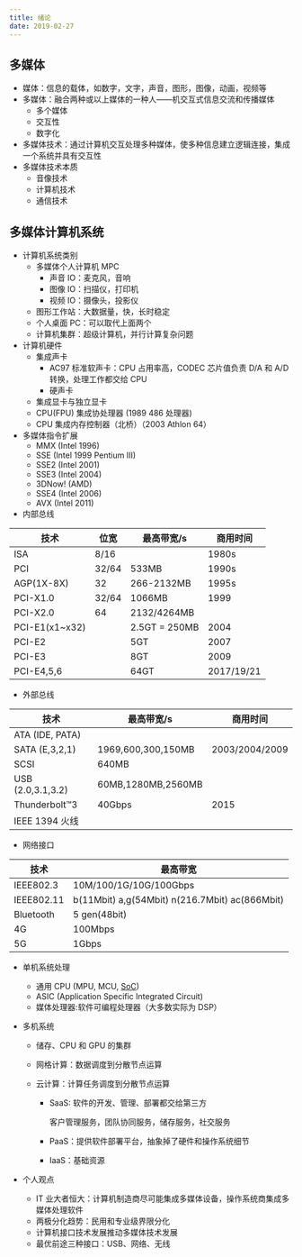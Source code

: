 ```yaml
---
title: 绪论
date: 2019-02-27
---
```


## 多媒体

- 媒体：信息的载体，如数字，文字，声音，图形，图像，动画，视频等
- 多媒体：融合两种或以上媒体的一种人——机交互式信息交流和传播媒体
  - 多个媒体
  - 交互性
  - 数字化
- 多媒体技术：通过计算机交互处理多种媒体，使多种信息建立逻辑连接，集成一个系统并具有交互性
- 多媒体技术本质
  - 音像技术
  - 计算机技术
  - 通信技术

## 多媒体计算机系统

- 计算机系统类别
  - 多媒体个人计算机 MPC
    - 声音 IO：麦克风，音响
    - 图像 IO：扫描仪，打印机
    - 视频 IO：摄像头，投影仪
  - 图形工作站：大数据量，快，长时稳定
  - 个人桌面 PC：可以取代上面两个
  - 计算机集群：超级计算机，并行计算复杂问题
- 计算机硬件
  - 集成声卡
    - AC97 标准软声卡：CPU 占用率高，CODEC 芯片值负责 D/A 和 A/D 转换，处理工作都交给 CPU
    - 硬声卡
  - 集成显卡与独立显卡
  - CPU(FPU) 集成协处理器 (1989 486 处理器)
  - CPU 集成内存控制器（北桥）（2003 Athlon 64）
- 多媒体指令扩展
  - MMX (Intel 1996)
  - SSE (Intel 1999 Pentium III)
  - SSE2 (Intel 2001)
  - SSE3 (Intel 2004)
  - 3DNow! (AMD)
  - SSE4 (Intel 2006)
  - AVX (Intel 2011)
- 内部总线

| 技术           | 位宽  | 最高带宽/s    | 商用时间   |
| -------------- | ----- | ------------- | ---------- |
| ISA            | 8/16  |               | 1980s      |
| PCI            | 32/64 | 533MB         | 1990s      |
| AGP(1X-8X)     | 32    | 266-2132MB    | 1995s      |
| PCI-X1.0       | 32/64 | 1066MB        | 1999       |
| PCI-X2.0       | 64    | 2132/4264MB   |            |
| PCI-E1(x1~x32) |       | 2.5GT = 250MB | 2004       |
| PCI-E2         |       | 5GT           | 2007       |
| PCI-E3         |       | 8GT           | 2009       |
| PCI-E4,5,6     |       | 64GT          | 2017/19/21 |

- 外部总线

| 技术              | 最高带宽/s         | 商用时间       |
| ----------------- | ------------------ | -------------- |
| ATA (IDE, PATA)   |                    |                |
| SATA (E,3,2,1)    | 1969,600,300,150MB | 2003/2004/2009 |
| SCSI              | 640MB              |                |
| USB (2.0,3.1,3.2) | 60MB,1280MB,2560MB |                |
| Thunderbolt™3     | 40Gbps             | 2015           |
| IEEE 1394 火线    |                    |                |

- 网络接口

| 技术       | 最高带宽                                       |
| ---------- | ---------------------------------------------- |
| IEEE802.3  | 10M/100/1G/10G/100Gbps                         |
| IEEE802.11 | b(11Mbit) a,g(54Mbit) n(216.7Mbit) ac(866Mbit) |
| Bluetooth  | 5 gen(48bit)                                   |
| 4G         | 100Mbps                                        |
| 5G         | 1Gbps                                          |

- 单机系统处理
  - 通用 CPU (MPU, MCU, [SoC](https://www.mydrivers.com/zhuanti/tianti/01/index.html))
  - ASIC (Application Specific Integrated Circuit)
  - 媒体处理器:软件可编程处理器（大多数实际为 DSP）
- 多机系统

  - 储存、CPU 和 GPU 的集群
  - 网格计算：数据调度到分散节点运算
  - 云计算：计算任务调度到分散节点运算

    - SaaS: 软件的开发、管理、部署都交给第三方

      客户管理服务，团队协同服务，储存服务，社交服务

    - PaaS：提供软件部署平台，抽象掉了硬件和操作系统细节

    - IaaS：基础资源

- 个人观点
  - IT 业大者恒大：计算机制造商尽可能集成多媒体设备，操作系统商集成多媒体处理软件
  - 两极分化趋势：民用和专业级界限分化
  - 计算机接口技术发展推动多媒体技术发展
  - 最优前途三种接口：USB、网络、无线
